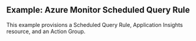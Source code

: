 ## Example: Azure Monitor Scheduled Query Rule

This example provisions a Scheduled Query Rule, Application Insights resource, and an Action Group.
